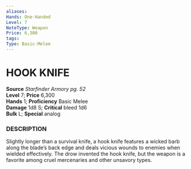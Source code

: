 ```yaml
---
aliases: 
Hands: One-Handed
Level: 7
NoteType: Weapon
Price: 6,300
tags: 
Type: Basic-Melee
---
```

# HOOK KNIFE

**Source** _Starfinder Armory pg. 52_  
**Level** 7; **Price** 6,300  
**Hands** 1; **Proficiency** Basic Melee  
**Damage** 1d8 S; **Critical** bleed 1d6  
**Bulk** L; **Special** analog

### DESCRIPTION

Slightly longer than a survival knife, a hook knife features a wicked barb along the blade’s back edge and deals vicious wounds to enemies when wielded effectively. The drow invented the hook knife, but the weapon is a favorite among cruel mercenaries and other unsavory types.